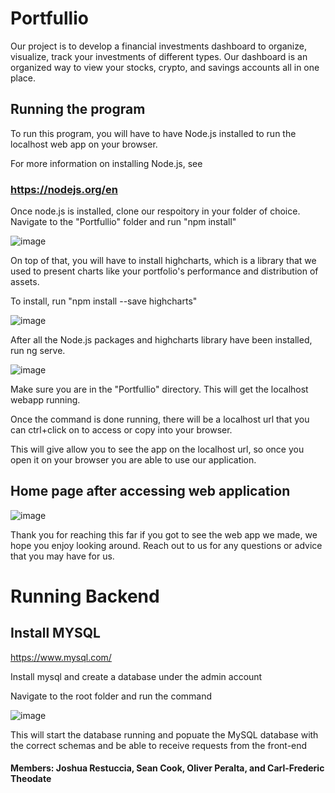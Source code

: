 # Portfullio

Our project is to develop a financial investments dashboard to organize, visualize, track your investments of different types. Our dashboard is an organized way to view your stocks, crypto, and savings accounts all in one place.

## Running the program

To run this program, you will have to have Node.js installed to run the localhost web app on your browser.

For more information on installing Node.js, see

### https://nodejs.org/en

Once node.js is installed, clone our respoitory in your folder of choice. Navigate to the "Portfullio"
folder and run "npm install"

![image](https://user-images.githubusercontent.com/100590185/232645800-468de23b-28f2-4689-8bcc-26917037e5f9.png)

On top of that, you will have to install highcharts, which is a library that we used to present charts like
your portfolio's performance and distribution of assets.

To install, run "npm install --save highcharts"

![image](https://user-images.githubusercontent.com/100590185/233131442-b2b17ef0-e632-42ea-aee5-abf5568370d6.png)

After all the Node.js packages and highcharts library have been installed, run ng serve. 

![image](https://user-images.githubusercontent.com/100590185/233132338-c76dffbb-f2de-4af7-bb5a-4e4634e2d5bf.png)

Make sure you are in the "Portfullio" directory. This will get the localhost webapp running.

Once the command is done running, there will be a localhost url that you can ctrl+click on to access or
copy into your browser.

This will give allow you to see the app on the localhost url, so once you open it on your browser you are
able to use our application.

## Home page after accessing web application

![image](https://user-images.githubusercontent.com/100590185/232650355-c64d1d10-ce92-448d-82b3-3d1fc562720b.png)

Thank you for reaching this far if you got to see the web app we made, we hope you enjoy looking around. 
Reach out to us for any questions or advice that you may have for us.

# Running Backend

## Install MYSQL

https://www.mysql.com/

Install mysql and create a database under the admin account

Navigate to the root folder and run the command

![image](https://user-images.githubusercontent.com/31039632/233249888-e54e23fc-16bc-4f98-b017-bb9d1584a101.png)

This will start the database running and popuate the MySQL database with the correct schemas and be able to receive requests from the front-end

#### Members: Joshua Restuccia, Sean Cook, Oliver Peralta, and Carl-Frederic Theodate
